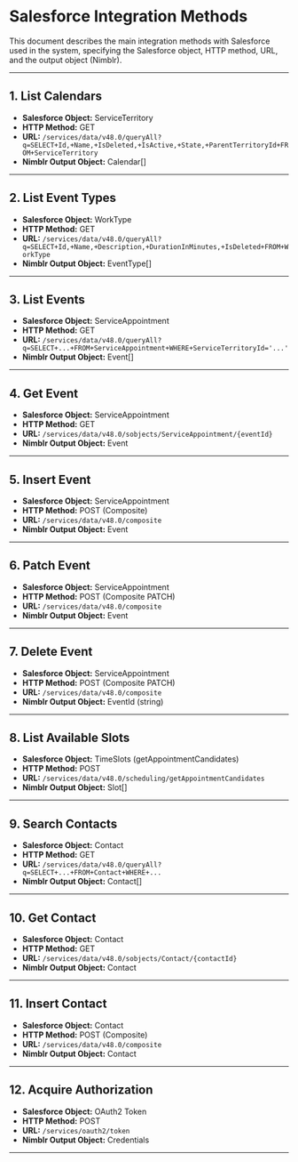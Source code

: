 # Salesforce Integration Methods

This document describes the main integration methods with Salesforce used in the system, specifying the Salesforce object, HTTP method, URL, and the output object (Nimblr).

---

## 1. List Calendars

- **Salesforce Object:** ServiceTerritory
- **HTTP Method:** GET
- **URL:** `/services/data/v48.0/queryAll?q=SELECT+Id,+Name,+IsDeleted,+IsActive,+State,+ParentTerritoryId+FROM+ServiceTerritory`
- **Nimblr Output Object:** Calendar[]

---

## 2. List Event Types

- **Salesforce Object:** WorkType
- **HTTP Method:** GET
- **URL:** `/services/data/v48.0/queryAll?q=SELECT+Id,+Name,+Description,+DurationInMinutes,+IsDeleted+FROM+WorkType`
- **Nimblr Output Object:** EventType[]

---

## 3. List Events

- **Salesforce Object:** ServiceAppointment
- **HTTP Method:** GET
- **URL:** `/services/data/v48.0/queryAll?q=SELECT+...+FROM+ServiceAppointment+WHERE+ServiceTerritoryId='...'`
- **Nimblr Output Object:** Event[]

---

## 4. Get Event

- **Salesforce Object:** ServiceAppointment
- **HTTP Method:** GET
- **URL:** `/services/data/v48.0/sobjects/ServiceAppointment/{eventId}`
- **Nimblr Output Object:** Event

---

## 5. Insert Event

- **Salesforce Object:** ServiceAppointment
- **HTTP Method:** POST (Composite)
- **URL:** `/services/data/v48.0/composite`
- **Nimblr Output Object:** Event

---

## 6. Patch Event

- **Salesforce Object:** ServiceAppointment
- **HTTP Method:** POST (Composite PATCH)
- **URL:** `/services/data/v48.0/composite`
- **Nimblr Output Object:** Event

---

## 7. Delete Event

- **Salesforce Object:** ServiceAppointment
- **HTTP Method:** POST (Composite PATCH)
- **URL:** `/services/data/v48.0/composite`
- **Nimblr Output Object:** EventId (string)

---

## 8. List Available Slots

- **Salesforce Object:** TimeSlots (getAppointmentCandidates)
- **HTTP Method:** POST
- **URL:** `/services/data/v48.0/scheduling/getAppointmentCandidates`
- **Nimblr Output Object:** Slot[]

---

## 9. Search Contacts

- **Salesforce Object:** Contact
- **HTTP Method:** GET
- **URL:** `/services/data/v48.0/queryAll?q=SELECT+...+FROM+Contact+WHERE+...`
- **Nimblr Output Object:** Contact[]

---

## 10. Get Contact

- **Salesforce Object:** Contact
- **HTTP Method:** GET
- **URL:** `/services/data/v48.0/sobjects/Contact/{contactId}`
- **Nimblr Output Object:** Contact

---

## 11. Insert Contact

- **Salesforce Object:** Contact
- **HTTP Method:** POST (Composite)
- **URL:** `/services/data/v48.0/composite`
- **Nimblr Output Object:** Contact

---

## 12. Acquire Authorization

- **Salesforce Object:** OAuth2 Token
- **HTTP Method:** POST
- **URL:** `/services/oauth2/token`
- **Nimblr Output Object:** Credentials

---
